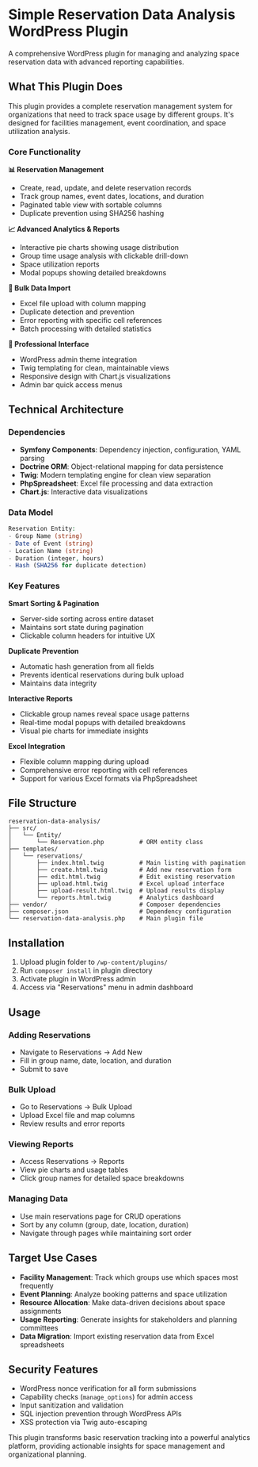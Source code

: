 # Simple Reservation Data Analysis WordPress Plugin

A comprehensive WordPress plugin for managing and analyzing space reservation data with advanced reporting capabilities.

## What This Plugin Does

This plugin provides a complete reservation management system for organizations that need to track space usage by different groups. It's designed for facilities management, event coordination, and space utilization analysis.

### Core Functionality

**📊 Reservation Management**
- Create, read, update, and delete reservation records
- Track group names, event dates, locations, and duration
- Paginated table view with sortable columns
- Duplicate prevention using SHA256 hashing

**📈 Advanced Analytics & Reports**
- Interactive pie charts showing usage distribution
- Group time usage analysis with clickable drill-down
- Space utilization reports
- Modal popups showing detailed breakdowns

**📁 Bulk Data Import**
- Excel file upload with column mapping
- Duplicate detection and prevention
- Error reporting with specific cell references
- Batch processing with detailed statistics

**🎨 Professional Interface**
- WordPress admin theme integration
- Twig templating for clean, maintainable views
- Responsive design with Chart.js visualizations
- Admin bar quick access menus

## Technical Architecture

### Dependencies
- **Symfony Components**: Dependency injection, configuration, YAML parsing
- **Doctrine ORM**: Object-relational mapping for data persistence
- **Twig**: Modern templating engine for clean view separation
- **PhpSpreadsheet**: Excel file processing and data extraction
- **Chart.js**: Interactive data visualizations

### Data Model
```php
Reservation Entity:
- Group Name (string)
- Date of Event (string)
- Location Name (string)  
- Duration (integer, hours)
- Hash (SHA256 for duplicate detection)
```

### Key Features

**Smart Sorting & Pagination**
- Server-side sorting across entire dataset
- Maintains sort state during pagination
- Clickable column headers for intuitive UX

**Duplicate Prevention**
- Automatic hash generation from all fields
- Prevents identical reservations during bulk upload
- Maintains data integrity

**Interactive Reports**
- Clickable group names reveal space usage patterns
- Real-time modal popups with detailed breakdowns
- Visual pie charts for immediate insights

**Excel Integration**
- Flexible column mapping during upload
- Comprehensive error reporting with cell references
- Support for various Excel formats via PhpSpreadsheet

## File Structure

```
reservation-data-analysis/
├── src/
│   └── Entity/
│       └── Reservation.php          # ORM entity class
├── templates/
│   └── reservations/
│       ├── index.html.twig          # Main listing with pagination
│       ├── create.html.twig         # Add new reservation form
│       ├── edit.html.twig           # Edit existing reservation
│       ├── upload.html.twig         # Excel upload interface
│       ├── upload-result.html.twig  # Upload results display
│       └── reports.html.twig        # Analytics dashboard
├── vendor/                          # Composer dependencies
├── composer.json                    # Dependency configuration
└── reservation-data-analysis.php    # Main plugin file
```

## Installation

1. Upload plugin folder to `/wp-content/plugins/`
2. Run `composer install` in plugin directory
3. Activate plugin in WordPress admin
4. Access via "Reservations" menu in admin dashboard

## Usage

### Adding Reservations
- Navigate to Reservations → Add New
- Fill in group name, date, location, and duration
- Submit to save

### Bulk Upload
- Go to Reservations → Bulk Upload
- Upload Excel file and map columns
- Review results and error reports

### Viewing Reports
- Access Reservations → Reports
- View pie charts and usage tables
- Click group names for detailed space breakdowns

### Managing Data
- Use main reservations page for CRUD operations
- Sort by any column (group, date, location, duration)
- Navigate through pages while maintaining sort order

## Target Use Cases

- **Facility Management**: Track which groups use which spaces most frequently
- **Event Planning**: Analyze booking patterns and space utilization
- **Resource Allocation**: Make data-driven decisions about space assignments
- **Usage Reporting**: Generate insights for stakeholders and planning committees
- **Data Migration**: Import existing reservation data from Excel spreadsheets

## Security Features

- WordPress nonce verification for all form submissions
- Capability checks (`manage_options`) for admin access
- Input sanitization and validation
- SQL injection prevention through WordPress APIs
- XSS protection via Twig auto-escaping

This plugin transforms basic reservation tracking into a powerful analytics platform, providing actionable insights for space management and organizational planning.